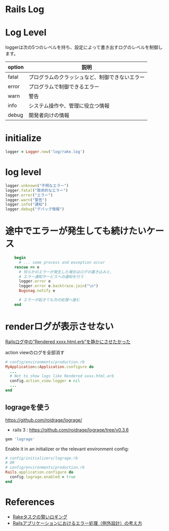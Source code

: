 Rails Log
===============


# Log Level

loggerは次の5つのレベルを持ち、設定によって書き出すログのレベルを制御します。

option | 説明
-------|---------------------------
fatal  | プログラムのクラッシュなど、制御できないエラー
error  | プログラムで制御できるエラー
warn   | 警告
info   | システム操作や、管理に役立つ情報
debug  | 開発者向けの情報


# initialize

```rb
logger = Logger.new('log/rake.log')
```


# log level

```rb
logger.unknown("不明なエラー")
logger.fatal("致命的なエラー")
logger.error("エラー")
logger.warn("警告")
logger.info("通知")
logger.debug("デバッグ情報")
```

# 途中でエラーが発生しても続けたいケース

```rb
    begin
      # ... some process and exception occur
    rescue => e
      # 何らかのエラーが発生した場合はログの書き込みと、
      # エラー通知サービスへの通知を行う
      logger.error e
      logger.error e.backtrace.join("\n")
      Bugsnag.notify e

      # エラーが起きても次の処理へ進む
    end
```

# renderログが表示させない

[Railsログ中の”Rendered xxxx.html.erb”を静かにさせたかった](http://daily.belltail.jp/?p=2270)

action viewのログを全部消す

```rb
# config/environments/production.rb
MyApplication::Application.configure do
  ...
  # Not to show logs like Rendered xxxx.html.erb
  config.action_view.logger = nil
  ...
end
```

## logrageを使う
<https://github.com/roidrage/lograge/>

+ rails 3 : <https://github.com/roidrage/lograge/tree/v0.3.6>

```rb
gem 'lograge'
```
Enable it in an initializer or the relevant environment config:

```rb
# config/initializers/lograge.rb
# OR
# config/environments/production.rb
Rails.application.configure do
  config.lograge.enabled = true
end
```


# References

+ [Rakeタスクの賢いロギング](http://qiita.com/naoty_k/items/0be1a055932b5b461766)
+ [Railsアプリケーションにおけるエラー処理（例外設計）の考え方](http://qiita.com/jnchito/items/3ef95ea144ed15df3637)